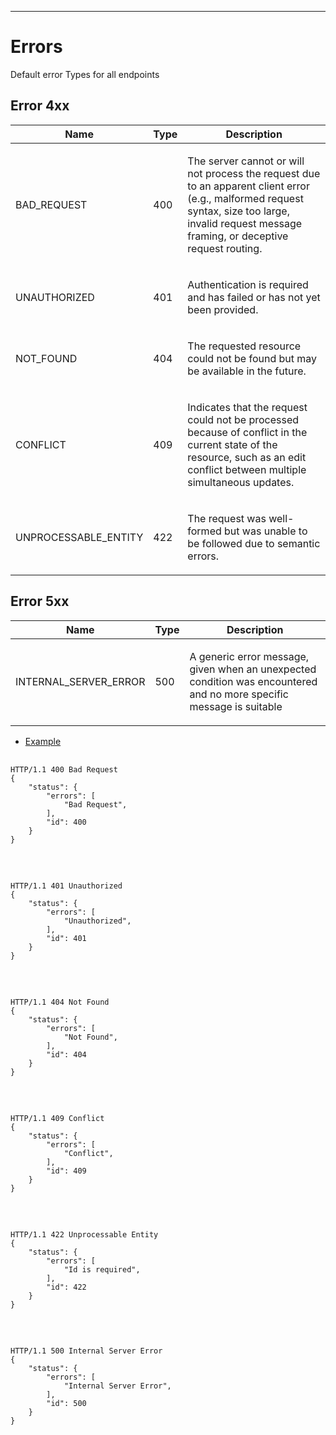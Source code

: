 <hr />
<h1>Errors</h1>
<p>Default error Types for all endpoints</p>
<h2>Error 4xx</h2>
<table>
    <thead>
        <tr>
        <th style="width: 30%">Name</th>
        <th style="width: 10%">Type</th>
        <th style="width: 60%">Description</th>
        </tr>
    </thead>
    <tbody>
        <tr>
            <td class="code">BAD_REQUEST</td>
            <td>400</td>
            <td>
                <p>The server cannot or will not process the request due to an apparent client error (e.g., malformed request syntax, size too large, invalid request message framing, or deceptive request routing.</p>
            </td>
        </tr>
        <tr>
            <td class="code">UNAUTHORIZED</td>
            <td>401</td>
            <td>
                <p>Authentication is required and has failed or has not yet been provided.</p>
            </td>
        </tr>
        <tr>
            <td class="code">NOT_FOUND</td>
            <td>404</td>
            <td>
                <p>The requested resource could not be found but may be available in the future.</p>
            </td>
        </tr>
        <tr>
            <td class="code">CONFLICT</td>
            <td>409</td>
            <td>
                <p>Indicates that the request could not be processed because of conflict in the current state of the resource, such as an edit conflict between multiple simultaneous updates.</p>
            </td>
        </tr>
        <tr>
            <td class="code">UNPROCESSABLE_ENTITY</td>
            <td>422</td>
            <td>
                <p>The request was well-formed but was unable to be followed due to  semantic errors.</p>
            </td>
        </tr>
    </tbody>
</table>
<h2>Error 5xx</h2>
<table>
    <thead>
        <tr>
            <th style="width: 30%">Name</th>
            <th style="width: 10%">Type</th>
            <th style="width: 60%">Description</th>
        </tr>
    </thead>
    <tbody>
        <tr>
            <td class="code">INTERNAL_SERVER_ERROR</td>
            <td>500</td>
            <td>
                <p>A generic error message, given when an unexpected condition was encountered and no more specific message is suitable</p>
            </td>
        </tr>
    </tbody>
</table>

<ul class="nav nav-tabs nav-tabs-examples">
    <li class="active"><a href="javascript:void(0);">Example</a></li>
</ul>

<div class="tab-content">
    <div class="tab-pane active">
        	<pre class="prettyprint language-json" data-type="json">
            <code>
HTTP/1.1 400 Bad Request
{
    "status": {
        "errors": [
            "Bad Request",
        ],
        "id": 400
    }
}
            </code>
        </pre>
        <pre class="prettyprint language-json" data-type="json">
            <code>
HTTP/1.1 401 Unauthorized
{
    "status": {
        "errors": [
            "Unauthorized",
        ],
        "id": 401
    }
}
            </code>
        </pre>
        <pre class="prettyprint language-json" data-type="json">
            <code>
HTTP/1.1 404 Not Found
{
    "status": {
        "errors": [
            "Not Found",
        ],
        "id": 404
    }
}
            </code>
        </pre>
        <pre class="prettyprint language-json" data-type="json">
            <code>
HTTP/1.1 409 Conflict
{
    "status": {
        "errors": [
            "Conflict",
        ],
        "id": 409
    }
}
            </code>
        </pre>
        <pre class="prettyprint language-json" data-type="json">
            <code>
HTTP/1.1 422 Unprocessable Entity
{
    "status": {
        "errors": [
            "Id is required",
        ],
        "id": 422
    }
}
            </code>
        </pre>
        <pre class="prettyprint language-json" data-type="json">
            <code>
HTTP/1.1 500 Internal Server Error
{
    "status": {
        "errors": [
            "Internal Server Error",
        ],
        "id": 500
    }
}
            </code>
        </pre>
    </div>
</div>
